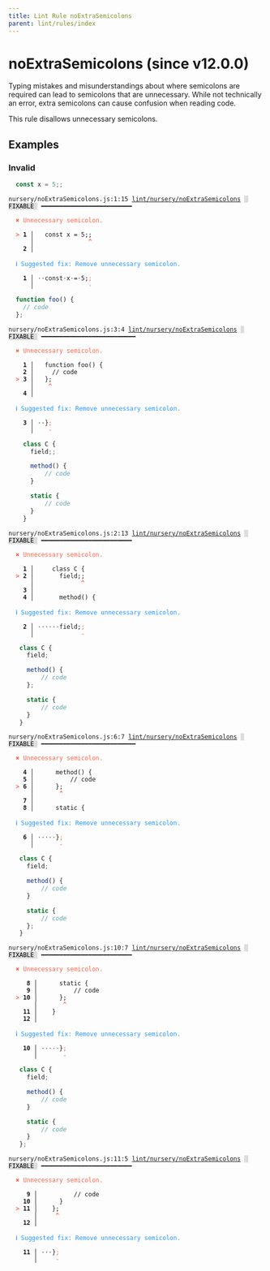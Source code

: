 ```yaml
---
title: Lint Rule noExtraSemicolons
parent: lint/rules/index
---
```


# noExtraSemicolons (since v12.0.0)

Typing mistakes and misunderstandings about where semicolons are required can lead to semicolons that are unnecessary.
While not technically an error, extra semicolons can cause confusion when reading code.

This rule disallows unnecessary semicolons.

## Examples

### Invalid

```jsx
  const x = 5;;
```

<pre class="language-text"><code class="language-text">nursery/noExtraSemicolons.js:1:15 <a href="https://docs.rome.tools/lint/rules/noExtraSemicolons">lint/nursery/noExtraSemicolons</a> <span style="color: #000; background-color: #ddd;"> FIXABLE </span> ━━━━━━━━━━━━━━━━━━━━━━━━━

<strong><span style="color: Tomato;">  </span></strong><strong><span style="color: Tomato;">✖</span></strong> <span style="color: Tomato;">Unnecessary semicolon.</span>
  
<strong><span style="color: Tomato;">  </span></strong><strong><span style="color: Tomato;">&gt;</span></strong> <strong>1 │ </strong>  const x = 5;;
   <strong>   │ </strong>              <strong><span style="color: Tomato;">^</span></strong>
    <strong>2 │ </strong>
  
<strong><span style="color: rgb(38, 148, 255);">  </span></strong><strong><span style="color: rgb(38, 148, 255);">ℹ</span></strong> <span style="color: rgb(38, 148, 255);">Suggested fix</span><span style="color: rgb(38, 148, 255);">: </span><span style="color: rgb(38, 148, 255);">Remove unnecessary semicolon.</span>
  
<strong>  </strong><strong>  1 │ </strong><span style="opacity: 0.8;">·</span><span style="opacity: 0.8;">·</span>const<span style="opacity: 0.8;">·</span>x<span style="opacity: 0.8;">·</span>=<span style="opacity: 0.8;">·</span>5;<span style="color: Tomato;">;</span>
<strong>  </strong><strong>    │ </strong>              <span style="color: Tomato;">-</span>
</code></pre>

```jsx
  function foo() {
    // code
  };
```

<pre class="language-text"><code class="language-text">nursery/noExtraSemicolons.js:3:4 <a href="https://docs.rome.tools/lint/rules/noExtraSemicolons">lint/nursery/noExtraSemicolons</a> <span style="color: #000; background-color: #ddd;"> FIXABLE </span> ━━━━━━━━━━━━━━━━━━━━━━━━━━

<strong><span style="color: Tomato;">  </span></strong><strong><span style="color: Tomato;">✖</span></strong> <span style="color: Tomato;">Unnecessary semicolon.</span>
  
    <strong>1 │ </strong>  function foo() {
    <strong>2 │ </strong>    // code
<strong><span style="color: Tomato;">  </span></strong><strong><span style="color: Tomato;">&gt;</span></strong> <strong>3 │ </strong>  };
   <strong>   │ </strong>   <strong><span style="color: Tomato;">^</span></strong>
    <strong>4 │ </strong>
  
<strong><span style="color: rgb(38, 148, 255);">  </span></strong><strong><span style="color: rgb(38, 148, 255);">ℹ</span></strong> <span style="color: rgb(38, 148, 255);">Suggested fix</span><span style="color: rgb(38, 148, 255);">: </span><span style="color: rgb(38, 148, 255);">Remove unnecessary semicolon.</span>
  
<strong>  </strong><strong>  3 │ </strong><span style="opacity: 0.8;">·</span><span style="opacity: 0.8;">·</span>}<span style="color: Tomato;">;</span>
<strong>  </strong><strong>    │ </strong>   <span style="color: Tomato;">-</span>
</code></pre>

```jsx
    class C {
      field;;

      method() {
          // code
      }

      static {
          // code
      }
    }
```

<pre class="language-text"><code class="language-text">nursery/noExtraSemicolons.js:2:13 <a href="https://docs.rome.tools/lint/rules/noExtraSemicolons">lint/nursery/noExtraSemicolons</a> <span style="color: #000; background-color: #ddd;"> FIXABLE </span> ━━━━━━━━━━━━━━━━━━━━━━━━━

<strong><span style="color: Tomato;">  </span></strong><strong><span style="color: Tomato;">✖</span></strong> <span style="color: Tomato;">Unnecessary semicolon.</span>
  
    <strong>1 │ </strong>    class C {
<strong><span style="color: Tomato;">  </span></strong><strong><span style="color: Tomato;">&gt;</span></strong> <strong>2 │ </strong>      field;;
   <strong>   │ </strong>            <strong><span style="color: Tomato;">^</span></strong>
    <strong>3 │ </strong>
    <strong>4 │ </strong>      method() {
  
<strong><span style="color: rgb(38, 148, 255);">  </span></strong><strong><span style="color: rgb(38, 148, 255);">ℹ</span></strong> <span style="color: rgb(38, 148, 255);">Suggested fix</span><span style="color: rgb(38, 148, 255);">: </span><span style="color: rgb(38, 148, 255);">Remove unnecessary semicolon.</span>
  
<strong>  </strong><strong>  2 │ </strong><span style="opacity: 0.8;">·</span><span style="opacity: 0.8;">·</span><span style="opacity: 0.8;">·</span><span style="opacity: 0.8;">·</span><span style="opacity: 0.8;">·</span><span style="opacity: 0.8;">·</span>field;<span style="color: Tomato;">;</span>
<strong>  </strong><strong>    │ </strong>            <span style="color: Tomato;">-</span>
</code></pre>

```jsx
   class C {
     field;

     method() {
         // code
     };

     static {
         // code
     }
   }
```

<pre class="language-text"><code class="language-text">nursery/noExtraSemicolons.js:6:7 <a href="https://docs.rome.tools/lint/rules/noExtraSemicolons">lint/nursery/noExtraSemicolons</a> <span style="color: #000; background-color: #ddd;"> FIXABLE </span> ━━━━━━━━━━━━━━━━━━━━━━━━━━

<strong><span style="color: Tomato;">  </span></strong><strong><span style="color: Tomato;">✖</span></strong> <span style="color: Tomato;">Unnecessary semicolon.</span>
  
    <strong>4 │ </strong>     method() {
    <strong>5 │ </strong>         // code
<strong><span style="color: Tomato;">  </span></strong><strong><span style="color: Tomato;">&gt;</span></strong> <strong>6 │ </strong>     };
   <strong>   │ </strong>      <strong><span style="color: Tomato;">^</span></strong>
    <strong>7 │ </strong>
    <strong>8 │ </strong>     static {
  
<strong><span style="color: rgb(38, 148, 255);">  </span></strong><strong><span style="color: rgb(38, 148, 255);">ℹ</span></strong> <span style="color: rgb(38, 148, 255);">Suggested fix</span><span style="color: rgb(38, 148, 255);">: </span><span style="color: rgb(38, 148, 255);">Remove unnecessary semicolon.</span>
  
<strong>  </strong><strong>  6 │ </strong><span style="opacity: 0.8;">·</span><span style="opacity: 0.8;">·</span><span style="opacity: 0.8;">·</span><span style="opacity: 0.8;">·</span><span style="opacity: 0.8;">·</span>}<span style="color: Tomato;">;</span>
<strong>  </strong><strong>    │ </strong>      <span style="color: Tomato;">-</span>
</code></pre>

```jsx
   class C {
     field;

     method() {
         // code
     }

     static {
         // code
     };
   }
```

<pre class="language-text"><code class="language-text">nursery/noExtraSemicolons.js:10:7 <a href="https://docs.rome.tools/lint/rules/noExtraSemicolons">lint/nursery/noExtraSemicolons</a> <span style="color: #000; background-color: #ddd;"> FIXABLE </span> ━━━━━━━━━━━━━━━━━━━━━━━━━

<strong><span style="color: Tomato;">  </span></strong><strong><span style="color: Tomato;">✖</span></strong> <span style="color: Tomato;">Unnecessary semicolon.</span>
  
     <strong>8 │ </strong>     static {
     <strong>9 │ </strong>         // code
<strong><span style="color: Tomato;">  </span></strong><strong><span style="color: Tomato;">&gt;</span></strong> <strong>10 │ </strong>     };
    <strong>   │ </strong>      <strong><span style="color: Tomato;">^</span></strong>
    <strong>11 │ </strong>   }
    <strong>12 │ </strong>
  
<strong><span style="color: rgb(38, 148, 255);">  </span></strong><strong><span style="color: rgb(38, 148, 255);">ℹ</span></strong> <span style="color: rgb(38, 148, 255);">Suggested fix</span><span style="color: rgb(38, 148, 255);">: </span><span style="color: rgb(38, 148, 255);">Remove unnecessary semicolon.</span>
  
<strong>  </strong><strong>  10 │ </strong><span style="opacity: 0.8;">·</span><span style="opacity: 0.8;">·</span><span style="opacity: 0.8;">·</span><span style="opacity: 0.8;">·</span><span style="opacity: 0.8;">·</span>}<span style="color: Tomato;">;</span>
<strong>  </strong><strong>     │ </strong>      <span style="color: Tomato;">-</span>
</code></pre>

```jsx
   class C {
     field;

     method() {
         // code
     }

     static {
         // code
     }
   };
```

<pre class="language-text"><code class="language-text">nursery/noExtraSemicolons.js:11:5 <a href="https://docs.rome.tools/lint/rules/noExtraSemicolons">lint/nursery/noExtraSemicolons</a> <span style="color: #000; background-color: #ddd;"> FIXABLE </span> ━━━━━━━━━━━━━━━━━━━━━━━━━

<strong><span style="color: Tomato;">  </span></strong><strong><span style="color: Tomato;">✖</span></strong> <span style="color: Tomato;">Unnecessary semicolon.</span>
  
     <strong>9 │ </strong>         // code
    <strong>10 │ </strong>     }
<strong><span style="color: Tomato;">  </span></strong><strong><span style="color: Tomato;">&gt;</span></strong> <strong>11 │ </strong>   };
    <strong>   │ </strong>    <strong><span style="color: Tomato;">^</span></strong>
    <strong>12 │ </strong>
  
<strong><span style="color: rgb(38, 148, 255);">  </span></strong><strong><span style="color: rgb(38, 148, 255);">ℹ</span></strong> <span style="color: rgb(38, 148, 255);">Suggested fix</span><span style="color: rgb(38, 148, 255);">: </span><span style="color: rgb(38, 148, 255);">Remove unnecessary semicolon.</span>
  
<strong>  </strong><strong>  11 │ </strong><span style="opacity: 0.8;">·</span><span style="opacity: 0.8;">·</span><span style="opacity: 0.8;">·</span>}<span style="color: Tomato;">;</span>
<strong>  </strong><strong>     │ </strong>    <span style="color: Tomato;">-</span>
</code></pre>

